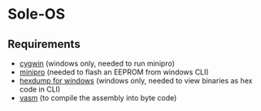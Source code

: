 # Sole-OS

## Requirements
* [cygwin](https://www.cygwin.com/) (windows only, needed to run minipro)
* [minipro](https://gitlab.com/DavidGriffith/minipro/) (needed to flash an EEPROM from windows CLI)
* [hexdump for windows](https://www.di-mgt.com.au/hexdump-for-windows.html) (windows only, needed to view binaries as hex code in CLI)
* [vasm](http://sun.hasenbraten.de/vasm/) (to compile the assembly into byte code)  
